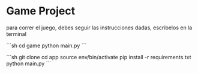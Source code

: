 # Game Project

para correr el juego, debes seguir las instrucciones dadas, escribelos en la terminal

´´´sh
cd game
python main.py
´´´

´´´sh
git clone
cd app
source env/bin/activate
pip install -r requirements.txt
python main.py
´´´
